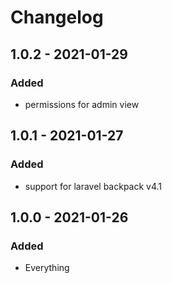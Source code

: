 # Changelog

## 1.0.2 - 2021-01-29

### Added
- permissions for admin view

## 1.0.1 - 2021-01-27

### Added
- support for laravel backpack v4.1

## 1.0.0 - 2021-01-26

### Added
- Everything